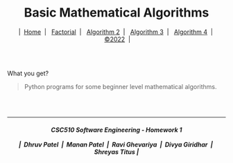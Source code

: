 <h1 align="center">
  Basic Mathematical Algorithms
</h1>

<p align="center">
  | &nbsp;<a href="/README.md">Home</a> &nbsp;|&nbsp;
  &nbsp;<a href="/docs/FACTORIAL.md">Factorial</a> &nbsp;|&nbsp;
  &nbsp;<a href="/docs/ALGO_2">Algorithm 2</a> &nbsp;|&nbsp;
  &nbsp;<a href="/docs/ALGO_3">Algorithm 3</a> &nbsp;|&nbsp;
  &nbsp;<a href="/docs/ALGO_4">Algorithm 4</a> &nbsp;|&nbsp;
  &nbsp;<a href="/LICENSE">&copy;2022</a> &nbsp;|
</p>

<br><br>

What you get?
> Python programs for some beginner level mathematical algorithms.

<br><br>

<hr>
<p>
  <h5 align="center"> CSC510 Software Engineering - Homework 1
  <br><br>
  | &nbsp;Dhruv Patel &nbsp;|&nbsp; Manan Patel &nbsp;|&nbsp; Ravi Ghevariya &nbsp;|&nbsp; Divya Giridhar &nbsp;|&nbsp; Shreyas Titus |
  </h5>
</p>
